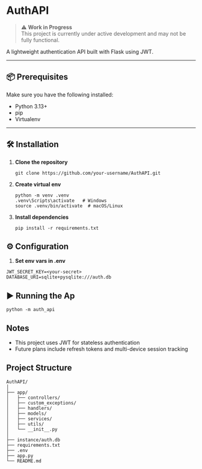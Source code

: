 # AuthAPI

> ⚠️ **Work in Progress**  
> This project is currently under active development and may not be fully functional.

A lightweight authentication API built with Flask using JWT. 

---

## 📦 Prerequisites

Make sure you have the following installed:

- Python 3.13+
- pip
- Virtualenv

---

## 🛠️ Installation

1. **Clone the repository**
   ```
   git clone https://github.com/your-username/AuthAPI.git
   ```
   
3. **Create virtual env**
   ```
   python -m venv .venv
   .venv\Scripts\activate   # Windows
   source .venv/bin/activate  # macOS/Linux
   ```
   
4. **Install dependencies**
   ```
   pip install -r requirements.txt
   ```
## ⚙️ Configuration
1. **Set env vars in .env**
  ```
  JWT_SECRET_KEY=<your-secret>
  DATABASE_URI=sqlite+pysqlite:///auth.db
  ```

## ▶️ Running the Ap
  ```
  python -m auth_api
  ```

## Notes
  * This project uses JWT for stateless authentication
  * Future plans include refresh tokens and multi-device session tracking

## Project Structure 
```
AuthAPI/
│
├── app/
│   ├── controllers/
│   ├── custom_exceptions/
│   ├── handlers/
│   ├── models/
│   ├── services/
│   ├── utils/
│   └── __init__.py
│
├── instance/auth.db
├── requirements.txt
├── .env
├── app.py
└── README.md
```

